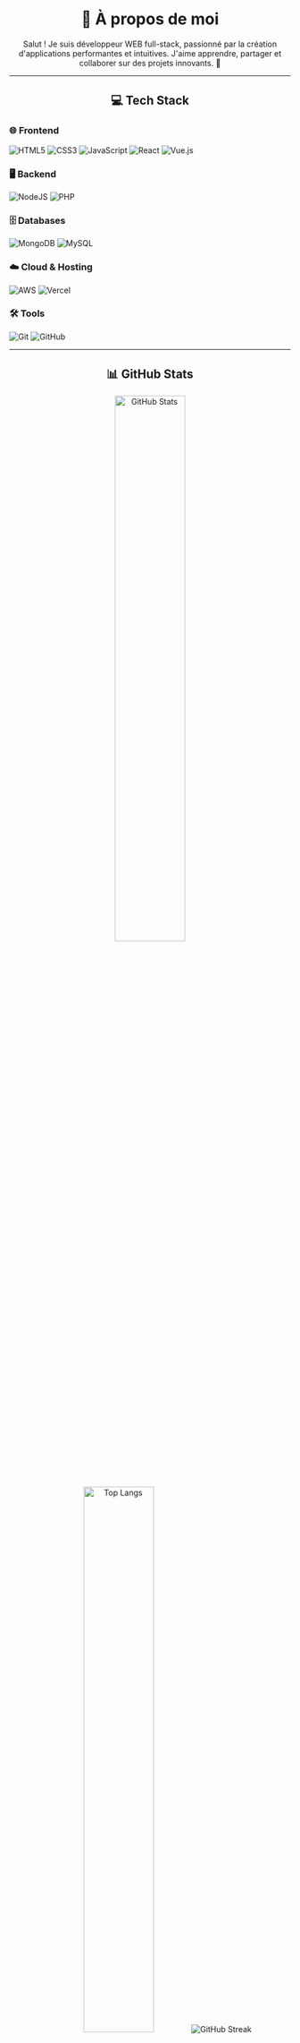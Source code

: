 <!DOCTYPE html>
<html lang="fr">
<body>
  <h1 align="center">💫 À propos de moi</h1>
  <p align="center">Salut ! Je suis développeur WEB full-stack, passionné par la création d'applications performantes et intuitives. J'aime apprendre, partager et collaborer sur des projets innovants. 🚀</p>

  <hr>

  <h2 align="center">💻 Tech Stack</h2>
  <h3>🌐 Frontend</h3>
  <p>
    <img src="https://img.shields.io/badge/html5-%23E34F26.svg?style=for-the-badge&logo=html5&logoColor=white" alt="HTML5">
    <img src="https://img.shields.io/badge/css3-%231572B6.svg?style=for-the-badge&logo=css3&logoColor=white" alt="CSS3">
    <img src="https://img.shields.io/badge/javascript-%23323330.svg?style=for-the-badge&logo=javascript&logoColor=%23F7DF1E" alt="JavaScript">
    <img src="https://img.shields.io/badge/react-%2320232a.svg?style=for-the-badge&logo=react&logoColor=%2361DAFB" alt="React">
    <img src="https://img.shields.io/badge/vue.js-%2335495e.svg?style=for-the-badge&logo=vuedotjs&logoColor=%234FC08D" alt="Vue.js">
  </p>

  <h3>🖥️ Backend</h3>
  <p>
    <img src="https://img.shields.io/badge/node.js-6DA55F?style=for-the-badge&logo=node.js&logoColor=white" alt="NodeJS">
    <img src="https://img.shields.io/badge/php-%23777BB4.svg?style=for-the-badge&logo=php&logoColor=white" alt="PHP">
  </p>

  <h3>🗄️ Databases</h3>
  <p>
    <img src="https://img.shields.io/badge/MongoDB-%234ea94b.svg?style=for-the-badge&logo=mongodb&logoColor=white" alt="MongoDB">
    <img src="https://img.shields.io/badge/mysql-4479A1.svg?style=for-the-badge&logo=mysql&logoColor=white" alt="MySQL">
  </p>

  <h3>☁️ Cloud & Hosting</h3>
  <p>
    <img src="https://img.shields.io/badge/AWS-%23FF9900.svg?style=for-the-badge&logo=amazon-aws&logoColor=white" alt="AWS">
    <img src="https://img.shields.io/badge/vercel-%23000000.svg?style=for-the-badge&logo=vercel&logoColor=white" alt="Vercel">
  </p>

  <h3>🛠️ Tools</h3>
  <p>
    <img src="https://img.shields.io/badge/git-%23F05033.svg?style=for-the-badge&logo=git&logoColor=white" alt="Git">
    <img src="https://img.shields.io/badge/github-%23121011.svg?style=for-the-badge&logo=github&logoColor=white" alt="GitHub">
  </p>

  <hr>

  <h2 align="center">📊 GitHub Stats</h2>
  <p align="center">
    <img height="50%" width="auto" src="https://github-readme-stats.vercel.app/api?username=RidoX35&show_icons=true&count_private=true&theme=tokyonight&hide_border=true&hide=issues,contribs&bg_color=00000000" alt="GitHub Stats">
    <img height="50%" width="auto" src="https://github-readme-stats.vercel.app/api/top-langs/?username=RidoX35&layout=compact&hide_border=true&theme=tokyonight&bg_color=00000000&langs_count=6&hide=jupyter%20notebook,tex,css,php&exclude_repo=Pacman-AI" alt="Top Langs">
    <img src="https://github-readme-streak-stats.herokuapp.com?user=RidoX35&theme=tokyonight&hide_border=true&background=FFFFFF00" alt="GitHub Streak">
  </p>
</body>
</html>
